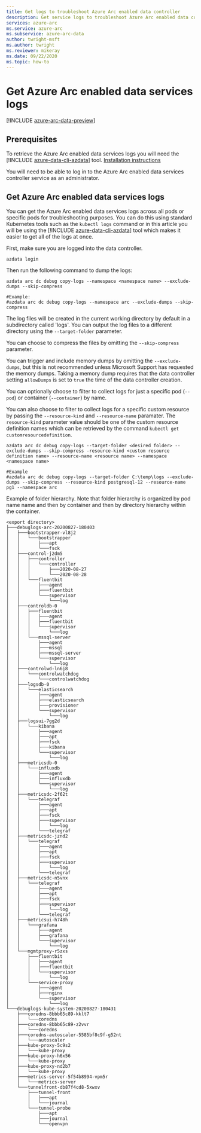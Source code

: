 ```yaml
---
title: Get logs to troubleshoot Azure Arc enabled data controller
description: Get service logs to troubleshoot Azure Arc enabled data controller.
services: azure-arc
ms.service: azure-arc
ms.subservice: azure-arc-data
author: twright-msft
ms.author: twright
ms.reviewer: mikeray
ms.date: 09/22/2020
ms.topic: how-to
---
```


# Get Azure Arc enabled data services logs

[!INCLUDE [azure-arc-data-preview](../../../includes/azure-arc-data-preview.md)]

## Prerequisites

To retrieve the Azure Arc enabled data services logs you will need the [!INCLUDE [azure-data-cli-azdata](../../../includes/azure-data-cli-azdata.md)] tool. [Installation instructions](./install-client-tools.md)

You will need to be able to log in to the Azure Arc enabled data services controller service as an administrator.

## Get Azure Arc enabled data services logs

You can get the Azure Arc enabled data services logs across all pods or specific pods for troubleshooting purposes.  You can do this using standard Kubernetes tools such as the `kubectl logs` command or in this article you will be using the [!INCLUDE [azure-data-cli-azdata](../../../includes/azure-data-cli-azdata.md)] tool which makes it easier to get all of the logs at once.

First, make sure you are logged into the data controller.

```console
azdata login
```

Then run the following command to dump the logs:
```console
azdata arc dc debug copy-logs --namespace <namespace name> --exclude-dumps --skip-compress

#Example:
#azdata arc dc debug copy-logs --namespace arc --exclude-dumps --skip-compress
```

The log files will be created in the current working directory by default in a subdirectory called 'logs'.  You can output the log files to a different directory using the `--target-folder` parameter.

You can choose to compress the files by omitting the `--skip-compress` parameter.

You can trigger and include memory dumps by omitting the `--exclude-dumps`, but this is not recommended unless Microsoft Support has requested the memory dumps.  Taking a memory dump requires that the data controller setting `allowDumps` is set to `true` the time of the data controller creation.

You can optionally choose to filter to collect logs for just a specific pod (`--pod`) or container (`--container`) by name.

You can also choose to filter to collect logs for a specific custom resource by passing the `--resource-kind` and `--resource-name` paramater.  The `resource-kind` parameter value should be one of the custom resource definition names which can be retrieved by the command `kubectl get customresourcedefinition`.

```console
azdata arc dc debug copy-logs --target-folder <desired folder> --exclude-dumps --skip-compress -resource-kind <custom resource definition name> --resource-name <resource name> --namespace <namespace name>

#Example
#azdata arc dc debug copy-logs --target-folder C:\temp\logs --exclude-dumps --skip-compress --resource-kind postgresql-12 --resource-name pg1 --namespace arc
```

Example of folder hierarchy.  Note that folder hierarchy is organized by pod name name and then by container and then by directory hierarchy within the container.

```console
<export directory>
├───debuglogs-arc-20200827-180403
│   ├───bootstrapper-vl8j2
│   │   └───bootstrapper
│   │       ├───apt
│   │       └───fsck
│   ├───control-j2dm5
│   │   ├───controller
│   │   │   └───controller
│   │   │       ├───2020-08-27
│   │   │       └───2020-08-28
│   │   └───fluentbit
│   │       ├───agent
│   │       ├───fluentbit
│   │       └───supervisor
│   │           └───log
│   ├───controldb-0
│   │   ├───fluentbit
│   │   │   ├───agent
│   │   │   ├───fluentbit
│   │   │   └───supervisor
│   │   │       └───log
│   │   └───mssql-server
│   │       ├───agent
│   │       ├───mssql
│   │       ├───mssql-server
│   │       └───supervisor
│   │           └───log
│   ├───controlwd-ln6j8
│   │   └───controlwatchdog
│   │       └───controlwatchdog
│   ├───logsdb-0
│   │   └───elasticsearch
│   │       ├───agent
│   │       ├───elasticsearch
│   │       ├───provisioner
│   │       └───supervisor
│   │           └───log
│   ├───logsui-7gg2d
│   │   └───kibana
│   │       ├───agent
│   │       ├───apt
│   │       ├───fsck
│   │       ├───kibana
│   │       └───supervisor
│   │           └───log
│   ├───metricsdb-0
│   │   └───influxdb
│   │       ├───agent
│   │       ├───influxdb
│   │       └───supervisor
│   │           └───log
│   ├───metricsdc-2f62t
│   │   └───telegraf
│   │       ├───agent
│   │       ├───apt
│   │       ├───fsck
│   │       ├───supervisor
│   │       │   └───log
│   │       └───telegraf
│   ├───metricsdc-jznd2
│   │   └───telegraf
│   │       ├───agent
│   │       ├───apt
│   │       ├───fsck
│   │       ├───supervisor
│   │       │   └───log
│   │       └───telegraf
│   ├───metricsdc-n5vnx
│   │   └───telegraf
│   │       ├───agent
│   │       ├───apt
│   │       ├───fsck
│   │       ├───supervisor
│   │       │   └───log
│   │       └───telegraf
│   ├───metricsui-h748h
│   │   └───grafana
│   │       ├───agent
│   │       ├───grafana
│   │       └───supervisor
│   │           └───log
│   └───mgmtproxy-r5zxs
│       ├───fluentbit
│       │   ├───agent
│       │   ├───fluentbit
│       │   └───supervisor
│       │       └───log
│       └───service-proxy
│           ├───agent
│           ├───nginx
│           └───supervisor
│               └───log
└───debuglogs-kube-system-20200827-180431
    ├───coredns-8bbb65c89-kklt7
    │   └───coredns
    ├───coredns-8bbb65c89-z2vvr
    │   └───coredns
    ├───coredns-autoscaler-5585bf8c9f-g52nt
    │   └───autoscaler
    ├───kube-proxy-5c9s2
    │   └───kube-proxy
    ├───kube-proxy-h6x56
    │   └───kube-proxy
    ├───kube-proxy-nd2b7
    │   └───kube-proxy
    ├───metrics-server-5f54b8994-vpm5r
    │   └───metrics-server
    └───tunnelfront-db87f4cd8-5xwxv
        ├───tunnel-front
        │   ├───apt
        │   └───journal
        └───tunnel-probe
            ├───apt
            ├───journal
            └───openvpn
```